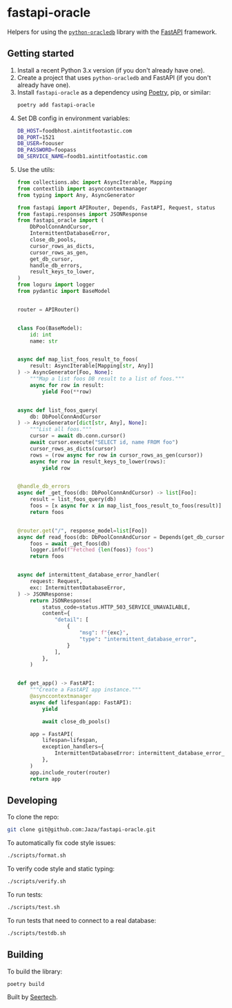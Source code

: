 # fastapi-oracle

Helpers for using the [`python-oracledb`](https://github.com/oracle/python-oracledb) library with the [FastAPI](https://github.com/tiangolo/fastapi) framework.


## Getting started

1. Install a recent Python 3.x version (if you don't already have one).
2. Create a project that uses `python-oracledb` and FastAPI (if you don't already have one).
3. Install `fastapi-oracle` as a dependency using [Poetry](https://python-poetry.org/), pip, or similar:
   ```sh
   poetry add fastapi-oracle
   ```
4. Set DB config in environment variables:
   ```sh
   DB_HOST=foodbhost.aintitfootastic.com
   DB_PORT=1521
   DB_USER=foouser
   DB_PASSWORD=foopass
   DB_SERVICE_NAME=foodb1.aintitfootastic.com
5. Use the utils:
   ```python
   from collections.abc import AsyncIterable, Mapping
   from contextlib import asynccontextmanager
   from typing import Any, AsyncGenerator

   from fastapi import APIRouter, Depends, FastAPI, Request, status
   from fastapi.responses import JSONResponse
   from fastapi_oracle import (
       DbPoolConnAndCursor,
       IntermittentDatabaseError,
       close_db_pools,
       cursor_rows_as_dicts,
       cursor_rows_as_gen,
       get_db_cursor,
       handle_db_errors,
       result_keys_to_lower,
   )
   from loguru import logger
   from pydantic import BaseModel


   router = APIRouter()


   class Foo(BaseModel):
       id: int
       name: str


   async def map_list_foos_result_to_foos(
       result: AsyncIterable[Mapping[str, Any]]
   ) -> AsyncGenerator[Foo, None]:
       """Map a list foos DB result to a list of foos."""
       async for row in result:
           yield Foo(**row)


   async def list_foos_query(
       db: DbPoolConnAndCursor
   ) -> AsyncGenerator[dict[str, Any], None]:
       """List all foos."""
       cursor = await db.conn.cursor()
       await cursor.execute("SELECT id, name FROM foo")
       cursor_rows_as_dicts(cursor)
       rows = (row async for row in cursor_rows_as_gen(cursor))
       async for row in result_keys_to_lower(rows):
           yield row


   @handle_db_errors
   async def _get_foos(db: DbPoolConnAndCursor) -> list[Foo]:
       result = list_foos_query(db)
       foos = [x async for x in map_list_foos_result_to_foos(result)]
       return foos


   @router.get("/", response_model=list[Foo])
   async def read_foos(db: DbPoolConnAndCursor = Depends(get_db_cursor)):
       foos = await _get_foos(db)
       logger.info(f"Fetched {len(foos)} foos")
       return foos


   async def intermittent_database_error_handler(
       request: Request,
       exc: IntermittentDatabaseError,
   ) -> JSONResponse:
       return JSONResponse(
           status_code=status.HTTP_503_SERVICE_UNAVAILABLE,
           content={
               "detail": [
                   {
                       "msg": f"{exc}",
                       "type": "intermittent_database_error",
                   }
               ],
           },
       )


   def get_app() -> FastAPI:
       """Create a FastAPI app instance."""
       @asynccontextmanager
       async def lifespan(app: FastAPI):
           yield

           await close_db_pools()

       app = FastAPI(
           lifespan=lifespan,
           exception_handlers={
               IntermittentDatabaseError: intermittent_database_error_handler,
           },
       )
       app.include_router(router)
       return app
   ```


## Developing

To clone the repo:

```sh
git clone git@github.com:Jaza/fastapi-oracle.git
```

To automatically fix code style issues:

```sh
./scripts/format.sh
```

To verify code style and static typing:

```sh
./scripts/verify.sh
```

To run tests:

```sh
./scripts/test.sh
```

To run tests that need to connect to a real database:

```sh
./scripts/testdb.sh
```


## Building

To build the library:

```sh
poetry build
```


Built by [Seertech](https://www.seertechsolutions.com/).

